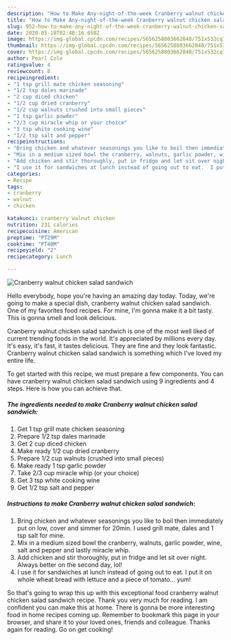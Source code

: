 ```yaml
---
description: "How to Make Any-night-of-the-week Cranberry walnut chicken salad sandwich"
title: "How to Make Any-night-of-the-week Cranberry walnut chicken salad sandwich"
slug: 952-how-to-make-any-night-of-the-week-cranberry-walnut-chicken-salad-sandwich
date: 2020-05-18T02:48:16.650Z
image: https://img-global.cpcdn.com/recipes/5656258803662848/751x532cq70/cranberry-walnut-chicken-salad-sandwich-recipe-main-photo.jpg
thumbnail: https://img-global.cpcdn.com/recipes/5656258803662848/751x532cq70/cranberry-walnut-chicken-salad-sandwich-recipe-main-photo.jpg
cover: https://img-global.cpcdn.com/recipes/5656258803662848/751x532cq70/cranberry-walnut-chicken-salad-sandwich-recipe-main-photo.jpg
author: Pearl Cole
ratingvalue: 4
reviewcount: 8
recipeingredient:
- "1 tsp grill mate chicken seasoning"
- "1/2 tsp dales marinade"
- "2 cup diced chicken"
- "1/2 cup dried cranberry"
- "1/2 cup walnuts crushed into small pieces"
- "1 tsp garlic powder"
- "2/3 cup miracle whip or your choice"
- "3 tsp white cooking wine"
- "1/2 tsp salt and pepper"
recipeinstructions:
- "Bring chicken and whatever seasonings you like to boil then immediately put on low, cover and simmer for 20min. I used grill mate, dales and 1 tsp salt for mine."
- "Mix in a medium sized bowl the cranberry, walnuts, garlic powder, wine, salt and pepper and lastly miracle whip."
- "Add chicken and stir thoroughly, put in fridge and let sit over night. Always better on the second day, lol!"
- "I use it for sandwiches at lunch instead of going out to eat.  I put it on whole wheat bread with lettuce and a piece of tomato... yum!"
categories:
- Recipe
tags:
- cranberry
- walnut
- chicken

katakunci: cranberry walnut chicken 
nutrition: 231 calories
recipecuisine: American
preptime: "PT29M"
cooktime: "PT40M"
recipeyield: "2"
recipecategory: Lunch

---
```



![Cranberry walnut chicken salad sandwich](https://img-global.cpcdn.com/recipes/5656258803662848/751x532cq70/cranberry-walnut-chicken-salad-sandwich-recipe-main-photo.jpg)

Hello everybody, hope you're having an amazing day today. Today, we're going to make a special dish, cranberry walnut chicken salad sandwich. One of my favorites food recipes. For mine, I'm gonna make it a bit tasty. This is gonna smell and look delicious.



Cranberry walnut chicken salad sandwich is one of the most well liked of current trending foods in the world. It's appreciated by millions every day. It's easy, it's fast, it tastes delicious. They are fine and they look fantastic. Cranberry walnut chicken salad sandwich is something which I've loved my entire life.


To get started with this recipe, we must prepare a few components. You can have cranberry walnut chicken salad sandwich using 9 ingredients and 4 steps. Here is how you can achieve that.

<!--inarticleads1-->

##### The ingredients needed to make Cranberry walnut chicken salad sandwich:

1. Get 1 tsp grill mate chicken seasoning
1. Prepare 1/2 tsp dales marinade
1. Get 2 cup diced chicken
1. Make ready 1/2 cup dried cranberry
1. Prepare 1/2 cup walnuts (crushed into small pieces)
1. Make ready 1 tsp garlic powder
1. Take 2/3 cup miracle whip (or your choice)
1. Get 3 tsp white cooking wine
1. Get 1/2 tsp salt and pepper




<!--inarticleads2-->

##### Instructions to make Cranberry walnut chicken salad sandwich:

1. Bring chicken and whatever seasonings you like to boil then immediately put on low, cover and simmer for 20min. I used grill mate, dales and 1 tsp salt for mine.
1. Mix in a medium sized bowl the cranberry, walnuts, garlic powder, wine, salt and pepper and lastly miracle whip.
1. Add chicken and stir thoroughly, put in fridge and let sit over night. Always better on the second day, lol!
1. I use it for sandwiches at lunch instead of going out to eat.  I put it on whole wheat bread with lettuce and a piece of tomato... yum!




So that's going to wrap this up with this exceptional food cranberry walnut chicken salad sandwich recipe. Thank you very much for reading. I am confident you can make this at home. There is gonna be more interesting food in home recipes coming up. Remember to bookmark this page in your browser, and share it to your loved ones, friends and colleague. Thanks again for reading. Go on get cooking!
